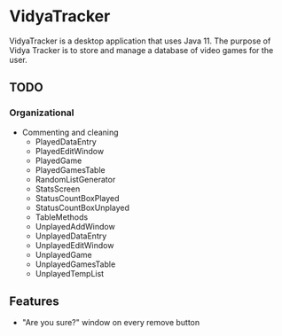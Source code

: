 # VidyaTracker
VidyaTracker is a desktop application that uses Java 11. The purpose of Vidya Tracker is to store and manage a database of video games for the user.

## TODO
### Organizational
- Commenting and cleaning 
  - PlayedDataEntry
  - PlayedEditWindow
  - PlayedGame
  - PlayedGamesTable
  - RandomListGenerator
  - StatsScreen
  - StatusCountBoxPlayed
  - StatusCountBoxUnplayed
  - TableMethods
  - UnplayedAddWindow
  - UnplayedDataEntry
  - UnplayedEditWindow
  - UnplayedGame
  - UnplayedGamesTable
  - UnplayedTempList

## Features
- "Are you sure?" window on  every remove button